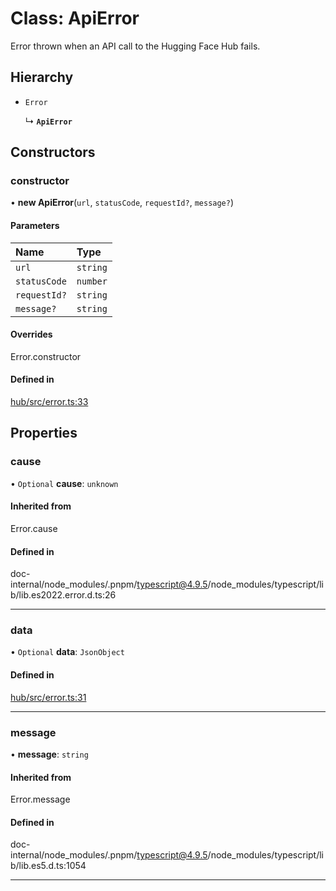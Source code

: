 # Class: ApiError

Error thrown when an API call to the Hugging Face Hub fails.

## Hierarchy

- `Error`

  ↳ **`ApiError`**

## Constructors

### constructor

• **new ApiError**(`url`, `statusCode`, `requestId?`, `message?`)

#### Parameters

| Name | Type |
| :------ | :------ |
| `url` | `string` |
| `statusCode` | `number` |
| `requestId?` | `string` |
| `message?` | `string` |

#### Overrides

Error.constructor

#### Defined in

[hub/src/error.ts:33](https://github.com/huggingface/huggingface.js/blob/main/packages/hub/src/error.ts#L33)

## Properties

### cause

• `Optional` **cause**: `unknown`

#### Inherited from

Error.cause

#### Defined in

doc-internal/node_modules/.pnpm/typescript@4.9.5/node_modules/typescript/lib/lib.es2022.error.d.ts:26

___

### data

• `Optional` **data**: `JsonObject`

#### Defined in

[hub/src/error.ts:31](https://github.com/huggingface/huggingface.js/blob/main/packages/hub/src/error.ts#L31)

___

### message

• **message**: `string`

#### Inherited from

Error.message

#### Defined in

doc-internal/node_modules/.pnpm/typescript@4.9.5/node_modules/typescript/lib/lib.es5.d.ts:1054

___

#